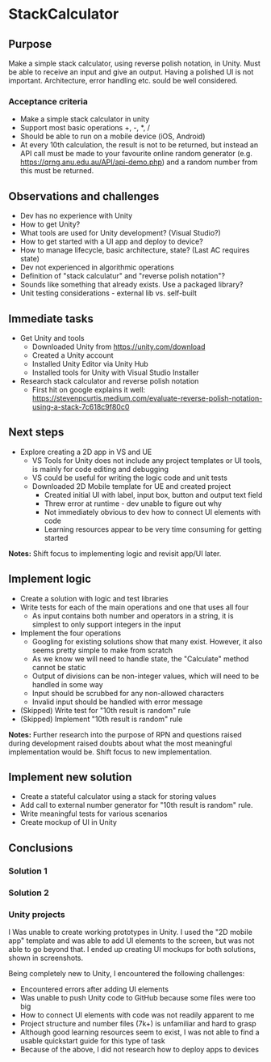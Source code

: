 # StackCalculator

## Purpose
Make a simple stack calculator, using reverse polish notation, in Unity. Must be able to receive an input and give an output. Having a polished UI is not important. Architecture, error handling etc. sould be well considered. 

### Acceptance criteria
- Make a simple stack calculator in unity 
- Support most basic operations +, -, *, /
- Should be able to run on a mobile device (iOS, Android)
- At every 10th calculation, the result is not to be returned, but instead an API call must be made to your favourite online random generator (e.g. https://qrng.anu.edu.au/API/api-demo.php) and a random number from this must be returned.

## Observations and challenges
- Dev has no experience with Unity
- How to get Unity?
- What tools are used for Unity development? (Visual Studio?)
- How to get started with a UI app and deploy to device?
- How to manage lifecycle, basic architecture, state? (Last AC requires state)
- Dev not experienced in algorithmic operations
- Definition of "stack calculatur" and "reverse polish notation"?
- Sounds like something that already exists. Use a packaged library?
- Unit testing considerations - external lib vs. self-built

## Immediate tasks
- Get Unity and tools
  - Downloaded Unity from https://unity.com/download
  - Created a Unity account
  - Installed Unity Editor via Unity Hub
  - Installed tools for Unity with Visual Studio Installer
- Research stack calculator and reverse polish notation
  - First hit on google explains it well: https://stevenpcurtis.medium.com/evaluate-reverse-polish-notation-using-a-stack-7c618c9f80c0

## Next steps
- Explore creating a 2D app in VS and UE
  - VS Tools for Unity does not include any project templates or UI tools, is mainly for code editing and debugging
  - VS could be useful for writing the logic code and unit tests
  - Downloaded 2D Mobile template for UE and created project
    - Created initial UI with label, input box, button and output text field
    - Threw error at runtime - dev unable to figure out why
    - Not immediately obvious to dev how to connect UI elements with code
    - Learning resources appear to be very time consuming for getting started
  
**Notes:** Shift focus to implementing logic and revisit app/UI later.

## Implement logic
- Create a solution with logic and test libraries
- Write tests for each of the main operations and one that uses all four
  - As input contains both number and operators in a string, it is simplest to only support integers in the input
- Implement the four operations
  - Googling for existing solutions show that many exist. However, it also seems pretty simple to make from scratch
  - As we know we will need to handle state, the "Calculate" method cannot be static
  - Output of divisions can be non-integer values, which will need to be handled in some way
  - Input should be scrubbed for any non-allowed characters
  - Invalid input should be handled with error message
- (Skipped) Write test for "10th result is random" rule
- (Skipped) Implement "10th result is random" rule

**Notes:** Further research into the purpose of RPN and questions raised during development raised doubts about what the most meaningful implementation would be. Shift focus to new implementation.

## Implement new solution
- Create a stateful calculator using a stack for storing values
- Add call to external number generator for "10th result is random" rule.
- Write meaningful tests for various scenarios
- Create mockup of UI in Unity

## Conclusions

### Solution 1

### Solution 2

### Unity projects
I Was unable to create working prototypes in Unity. I used the "2D mobile app" template and was able to add UI elements to the screen, but was not able to go beyond that. I ended up creating UI mockups for both solutions, shown in screenshots.

Being completely new to Unity, I encountered the following challenges:
- Encountered errors after adding UI elements
- Was unable to push Unity code to GitHub because some files were too big
- How to connect UI elements with code was not readily apparent to me
- Project structure and number files (7k+) is unfamiliar and hard to grasp
- Although good learning resources seem to exist, I was not able to find a usable quickstart guide for this type of task
- Because of the above, I did not research how to deploy apps to devices
